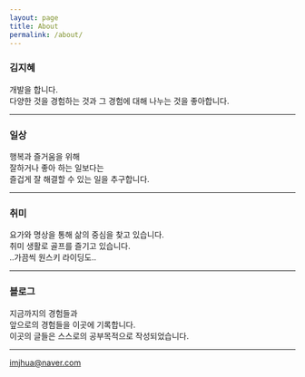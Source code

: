 ```yaml
---
layout: page
title: About
permalink: /about/
---
```


### 김지혜
개발을 합니다.   
다양한 것을 경험하는 것과
그 경험에 대해 나누는 것을 좋아합니다.  

----

### 일상
행복과 즐거움을 위해  
잘하거나 좋아 하는 일보다는  
즐겁게 잘 해결할 수 있는 일을 추구합니다.

----

### 취미
요가와 명상을 통해 
삶의 중심을 찾고 있습니다.  
취미 생활로 골프를 즐기고 있습니다.   
..가끔씩 원스키 라이딩도..

----  

### 블로그
지금까지의 경험들과  
앞으로의 경험들을 이곳에 기록합니다.  
이곳의 글들은 스스로의 공부목적으로 작성되었습니다.  

----  

[imjhua@naver.com](mailto:imjhua@naver.com)

